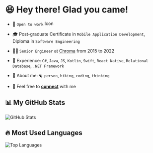 # 😆 Hey there! Glad you came!

- 💼 `Open to work` <a href="https://www.linkedin.com/in/changqing-xia/"> <img src="https://github.com/nicolecxia/nicolecxia/blob/main/Linkedin-Logo.png" width="60" height="16" alt="Icon"></a>
- 🎓 Post-graduate Certificate in `Mobile Application Development`, Diploma in `Software Engineering`
  
- 👩‍💻 `Senior Engineer` at [Chroma](https://www.chroma.com.cn/cn/index) from 2015 to 2022

- 💫 Experience: `C#`, `Java`, `JS`, `Kotlin`, `Swift`, `React Native`, `Relational Database`, `.NET Framework`

- 🍄 About me: `🐈 person`, `hiking`, `coding`, `thinking`
  
- 📮 Feel free to [**connect**](mailto:nicolecxia@outlook.com) with me
  
</td>

## 📊 My GitHub Stats
![GitHub Stats](https://github-readme-stats.vercel.app/api?username=nicolecxia&show_icons=true&theme=radical)

## 🔥 Most Used Languages
![Top Languages](https://github-readme-stats.vercel.app/api/top-langs/?username=nicolecxia&layout=compact)
